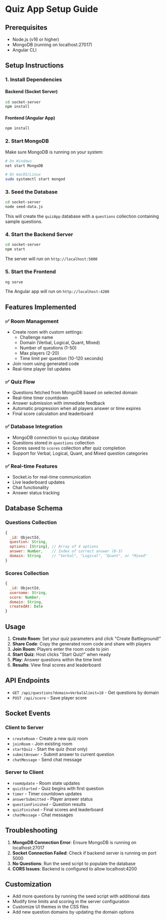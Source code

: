 # Quiz App Setup Guide

## Prerequisites
- Node.js (v16 or higher)
- MongoDB (running on localhost:27017)
- Angular CLI

## Setup Instructions

### 1. Install Dependencies

#### Backend (Socket Server)
```bash
cd socket-server
npm install
```

#### Frontend (Angular App)
```bash
npm install
```

### 2. Start MongoDB
Make sure MongoDB is running on your system:
```bash
# On Windows
net start MongoDB

# On macOS/Linux
sudo systemctl start mongod
```

### 3. Seed the Database
```bash
cd socket-server
node seed-data.js
```

This will create the `quizApp` database with a `questions` collection containing sample questions.

### 4. Start the Backend Server
```bash
cd socket-server
npm start
```

The server will run on `http://localhost:5000`

### 5. Start the Frontend
```bash
ng serve
```

The Angular app will run on `http://localhost:4200`

## Features Implemented

### ✅ Room Management
- Create room with custom settings:
  - Challenge name
  - Domain (Verbal, Logical, Quant, Mixed)
  - Number of questions (1-50)
  - Max players (2-20)
  - Time limit per question (10-120 seconds)
- Join room using generated code
- Real-time player list updates

### ✅ Quiz Flow
- Questions fetched from MongoDB based on selected domain
- Real-time timer countdown
- Answer submission with immediate feedback
- Automatic progression when all players answer or time expires
- Final score calculation and leaderboard

### ✅ Database Integration
- MongoDB connection to `quizApp` database
- Questions stored in `questions` collection
- Scores saved to `scores` collection after quiz completion
- Support for Verbal, Logical, Quant, and Mixed question categories

### ✅ Real-time Features
- Socket.io for real-time communication
- Live leaderboard updates
- Chat functionality
- Answer status tracking

## Database Schema

### Questions Collection
```javascript
{
  _id: ObjectId,
  question: String,
  options: [String], // Array of 4 options
  answer: Number,    // Index of correct answer (0-3)
  domain: String     // "Verbal", "Logical", "Quant", or "Mixed"
}
```

### Scores Collection
```javascript
{
  _id: ObjectId,
  username: String,
  score: Number,
  domain: String,
  createdAt: Date
}
```

## Usage

1. **Create Room**: Set your quiz parameters and click "Create Battleground!"
2. **Share Code**: Copy the generated room code and share with players
3. **Join Room**: Players enter the room code to join
4. **Start Quiz**: Host clicks "Start Quiz!" when ready
5. **Play**: Answer questions within the time limit
6. **Results**: View final scores and leaderboard

## API Endpoints

- `GET /api/questions?domain=Verbal&limit=10` - Get questions by domain
- `POST /api/score` - Save player score

## Socket Events

### Client to Server
- `createRoom` - Create a new quiz room
- `joinRoom` - Join existing room
- `startQuiz` - Start the quiz (host only)
- `submitAnswer` - Submit answer to current question
- `chatMessage` - Send chat message

### Server to Client
- `roomUpdate` - Room state updates
- `quizStarted` - Quiz begins with first question
- `timer` - Timer countdown updates
- `answerSubmitted` - Player answer status
- `questionFinished` - Question results
- `quizFinished` - Final scores and leaderboard
- `chatMessage` - Chat messages

## Troubleshooting

1. **MongoDB Connection Error**: Ensure MongoDB is running on localhost:27017
2. **Socket Connection Failed**: Check if backend server is running on port 5000
3. **No Questions**: Run the seed script to populate the database
4. **CORS Issues**: Backend is configured to allow localhost:4200

## Customization

- Add more questions by running the seed script with additional data
- Modify time limits and scoring in the server configuration
- Customize UI themes in the CSS files
- Add new question domains by updating the domain options
